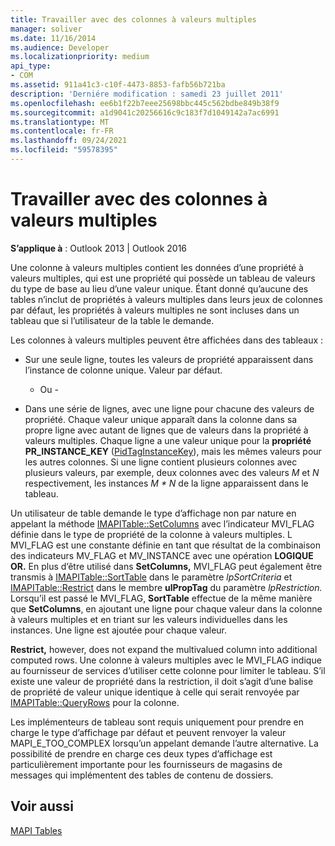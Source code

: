 ```yaml
---
title: Travailler avec des colonnes à valeurs multiples
manager: soliver
ms.date: 11/16/2014
ms.audience: Developer
ms.localizationpriority: medium
api_type:
- COM
ms.assetid: 911a41c3-c10f-4473-8853-fafb56b721ba
description: 'Derniére modification : samedi 23 juillet 2011'
ms.openlocfilehash: ee6b1f22b7eee25698bbc445c562bdbe849b38f9
ms.sourcegitcommit: a1d9041c20256616c9c183f7d1049142a7ac6991
ms.translationtype: MT
ms.contentlocale: fr-FR
ms.lasthandoff: 09/24/2021
ms.locfileid: "59578395"
---
```

# <a name="working-with-multivalued-columns"></a>Travailler avec des colonnes à valeurs multiples

  
  
**S’applique à** : Outlook 2013 | Outlook 2016 
  
Une colonne à valeurs multiples contient les données d’une propriété à valeurs multiples, qui est une propriété qui possède un tableau de valeurs du type de base au lieu d’une valeur unique. Étant donné qu’aucune des tables n’inclut de propriétés à valeurs multiples dans leurs jeux de colonnes par défaut, les propriétés à valeurs multiples ne sont incluses dans un tableau que si l’utilisateur de la table le demande. 
  
Les colonnes à valeurs multiples peuvent être affichées dans des tableaux :
  
- Sur une seule ligne, toutes les valeurs de propriété apparaissent dans l’instance de colonne unique. Valeur par défaut.
    
    - Ou -
    
- Dans une série de lignes, avec une ligne pour chacune des valeurs de propriété. Chaque valeur unique apparaît dans la colonne dans sa propre ligne avec autant de lignes que de valeurs dans la propriété à valeurs multiples. Chaque ligne a une valeur unique pour la **propriété PR_INSTANCE_KEY** ([PidTagInstanceKey](pidtaginstancekey-canonical-property.md)), mais les mêmes valeurs pour les autres colonnes. Si une ligne contient plusieurs colonnes avec plusieurs valeurs, par exemple, deux colonnes avec des valeurs  _M_ et  _N_ respectivement, les instances  _M \* N_ de la ligne apparaissent dans le tableau. 
    
Un utilisateur de table demande le type d’affichage non par nature en appelant la méthode [IMAPITable::SetColumns](imapitable-setcolumns.md) avec l’indicateur MVI_FLAG définie dans le type de propriété de la colonne à valeurs multiples. L MVI_FLAG est une constante définie en tant que résultat de la combinaison des indicateurs MV_FLAG et MV_INSTANCE avec une opération **LOGIQUE OR.** En plus d’être utilisé dans **SetColumns,** MVI_FLAG peut également être transmis à [IMAPITable::SortTable](imapitable-sorttable.md) dans le paramètre _lpSortCriteria_ et [IMAPITable::Restrict](imapitable-restrict.md) dans le membre **ulPropTag** du paramètre _lpRestriction._ Lorsqu’il est passé le MVI_FLAG, **SortTable** effectue de la même manière que **SetColumns**, en ajoutant une ligne pour chaque valeur dans la colonne à valeurs multiples et en triant sur les valeurs individuelles dans les instances. Une ligne est ajoutée pour chaque valeur. 
  
 **Restrict,** however, does not expand the multivalued column into additional computed rows. Une colonne à valeurs multiples avec le MVI_FLAG indique au fournisseur de services d’utiliser cette colonne pour limiter le tableau. S’il existe une valeur de propriété dans la restriction, il doit s’agit d’une balise de propriété de valeur unique identique à celle qui serait renvoyée par [IMAPITable::QueryRows](imapitable-queryrows.md) pour la colonne. 
  
Les implémenteurs de tableau sont requis uniquement pour prendre en charge le type d’affichage par défaut et peuvent renvoyer la valeur MAPI_E_TOO_COMPLEX lorsqu’un appelant demande l’autre alternative. La possibilité de prendre en charge ces deux types d’affichage est particulièrement importante pour les fournisseurs de magasins de messages qui implémentent des tables de contenu de dossiers. 
  
## <a name="see-also"></a>Voir aussi



[MAPI Tables](mapi-tables.md)

